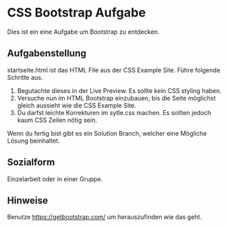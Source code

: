 # CSS Bootstrap Aufgabe
Dies ist ein eine Aufgabe um Bootstrap zu entdecken.

## Aufgabenstellung
startseite.html ist das HTML File aus der CSS Example Site. Führe folgende Schritte aus.
1. Begutachte dieses in der Live Preview. Es sollte kein CSS styling haben.
1. Versuche nun im HTML Bootstrap einzubauen, bis die Seite möglichst gleich aussieht wie die CSS Example Site.
1. Du darfst leichte Korrekturen im sytle.css machen. Es sollten jedoch kaum CSS Zeilen nötig sein.

Wenn du fertig bist gibt es ein Solution Branch, welcher eine Mögliche Lösung beinhaltet.

## Sozialform
Einzelarbeit oder in einer Gruppe.

## Hinweise
Benutze https://getbootstrap.com/ um herauszufinden wie das geht.